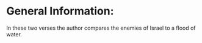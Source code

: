 # General Information:

In these two verses the author compares the enemies of Israel to a flood of water.